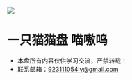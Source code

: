
![](https://cdn.jsdelivr.net/gh/filess/img12@main/2022/05/20/1652983161183-e9fb261e-391b-4dec-b220-a3a95e0b8a7d.jpg)

# 一只猫猫盘 喵嗷呜
- 本盘所有内容仅供学习交流，严禁转载！
- 联系邮箱：923111054lv@gmail.com